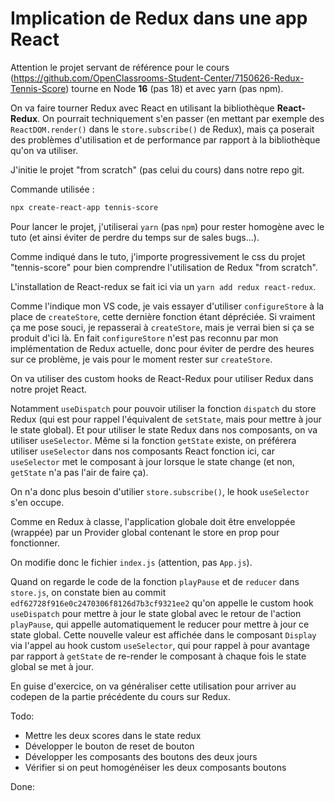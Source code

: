 # Implication de Redux dans une app React

Attention le projet servant de référence pour le cours (<https://github.com/OpenClassrooms-Student-Center/7150626-Redux-Tennis-Score>) tourne en Node **16** (pas 18) et avec yarn (pas npm).

On va faire tourner Redux avec React en utilisant la bibliothèque **React-Redux**. On pourrait techniquement s'en passer (en mettant par exemple des `ReactDOM.render()` dans le `store.subscribe()` de Redux), mais ça poserait des problèmes d'utilisation et de performance par rapport à la bibliothèque qu'on va utiliser.

J'initie le projet "from scratch" (pas celui du cours) dans notre repo git.

Commande utilisée :

```bash
npx create-react-app tennis-score
```

Pour lancer le projet, j'utiliserai `yarn` (pas `npm`) pour rester homogène avec le tuto (et ainsi éviter de perdre du temps sur de sales bugs...).

Comme indiqué dans le tuto, j'importe progressivement le css du projet "tennis-score" pour bien comprendre l'utilisation de Redux "from scratch".

L'installation de React-redux se fait ici via un `yarn add redux react-redux`.

Comme l'indique mon VS code, je vais essayer d'utiliser `configureStore` à la place de `createStore`, cette dernière fonction étant dépréciée. Si vraiment ça me pose souci, je repasserai à `createStore`, mais je verrai bien si ça se produit d'ici là. En fait `configureStore` n'est pas reconnu par mon implémentation de Redux actuelle, donc pour éviter de perdre des heures sur ce problème, je vais pour le moment rester sur `createStore`.

On va utiliser des custom hooks de React-Redux pour utiliser Redux dans notre projet React.

Notamment `useDispatch` pour pouvoir utiliser la fonction `dispatch` du store Redux (qui est pour rappel l'équivalent de `setState`, mais pour mettre à jour le state global). Et pour utiliser le state Redux dans nos composants, on va utiliser `useSelector`. Même si la fonction `getState` existe, on préférera utiliser `useSelector` dans nos composants React fonction ici, car `useSelector` met le composant à jour lorsque le state change (et non, `getState` n'a pas l'air de faire ça).

On n'a donc plus besoin d'utilier `store.subscribe()`, le hook `useSelector` s'en occupe.

Comme en Redux à classe, l'application globale doit être enveloppée (wrappée) par un Provider global contenant le store en prop pour fonctionner.

On modifie donc le fichier `index.js` (attention, pas `App.js`).

Quand on regarde le code de la fonction `playPause` et de `reducer`  dans `store.js`, on constate bien au commit `edf62728f916e0c2470306f8126d7b3cf9321ee2` qu'on appelle le custom hook `useDispatch` pour mettre à jour le state global avec le retour de l'action `playPause`, qui appelle automatiquement le reducer pour mettre à jour ce state global. Cette nouvelle valeur est affichée dans le composant `Display` via l'appel au hook custom `useSelector`, qui pour rappel à pour avantage par rapport à `getState` de re-render le composant à chaque fois le state global se met à jour.

En guise d'exercice, on va généraliser cette utilisation pour arriver au codepen de la partie précédente du cours sur Redux.

Todo:

- Mettre les deux scores dans le state redux
- Développer le bouton de reset de bouton
- Développer les composants des boutons des deux jours
- Vérifier si on peut homogénéiser les deux composants boutons

Done: